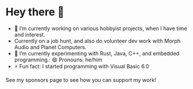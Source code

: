 Hey there 👋
============


- 🔭 I’m currently working on various hobbyist projects, when I have time and interest.
- Currently on a job hunt, and also do volunteer dev work with Morph Audio and Planet Computers.
- 🌱 I’m currently experimenting with Rust, Java, C++, and embedded programming.:
  😄 Pronouns: he/him
- ⚡ Fun fact: I started programming with Visual Basic 6.0

See my sponsors page to see how you can support my work!
